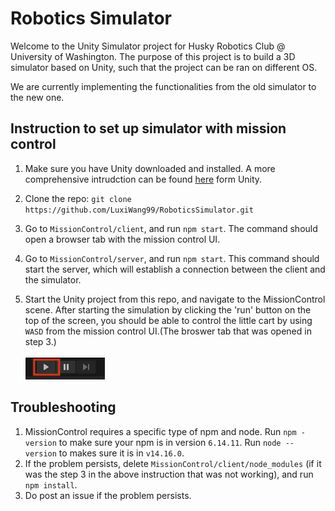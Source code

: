 # Robotics Simulator

Welcome to the Unity Simulator project for Husky Robotics Club @ University of Washington. The purpose of this project is to build a 3D simulator based on Unity, such that the project can be ran on different OS.

We are currently implementing the functionalities from the old simulator to the new one.

## Instruction to set up simulator with mission control

1. Make sure you have Unity downloaded and installed. A more comprehensive intrudction can be found [here](https://store.unity.com/#plans-individual) form Unity.

2. Clone the repo:
   `git clone https://github.com/LuxiWang99/RoboticsSimulator.git`

3. Go to `MissionControl/client`, and run `npm start`. The command should open a browser tab with the mission control UI.

4. Go to `MissionControl/server`, and run `npm start`. This command should start the server, which will establish a connection between the client and the simulator.

5. Start the Unity project from this repo, and navigate to the MissionControl scene. After starting the simulation by clicking the 'run' button on the top of the screen, you should be able to control the little cart by using `WASD` from the mission control UI.(The broswer tab that was opened in step 3.)

   ![Image of the run button](READMEresource/q1.png)

## Troubleshooting
1. MissionControl requires a specific type of npm and node. Run `npm -version` to make sure your npm is in version `6.14.11`. Run `node --version` to makes sure it is in `v14.16.0`.
2. If the problem persists, delete `MissionControl/client/node_modules` (if it was the step 3 in the above instruction that was not working), and run `npm install`.
3. Do post an issue if the problem persists.